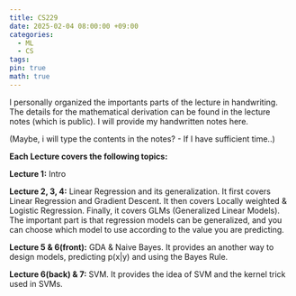 ```yaml
---
title: CS229
date: 2025-02-04 08:00:00 +09:00
categories:
  - ML
  - CS
tags:
pin: true
math: true
---
```


I personally organized the importants parts of the lecture in handwriting. The details for the mathematical derivation can be found in the lecture notes (which is public). I will provide my handwritten notes here. 

(Maybe, i will type the contents in the notes? - If I have sufficient time..)

**Each Lecture covers the following topics:**

**Lecture 1:** Intro

**Lecture 2, 3, 4:** Linear Regression and its generalization. It first covers Linear Regression and Gradient Descent. It then covers Locally weighted & Logistic Regression. Finally, it covers GLMs (Generalized Linear Models). 
The important part is that regression models can be generalized, and you can choose which model to use according to the value you are predicting.

**Lecture 5 & 6(front):** GDA & Naive Bayes. It provides an another way to design models, predicting p(x|y) and using the Bayes Rule.

**Lecture 6(back) & 7:** SVM. It provides the idea of SVM and the kernel trick used in SVMs. 





